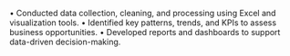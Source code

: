 •	Conducted data collection, cleaning, and processing using Excel and visualization tools.
•	Identified key patterns, trends, and KPIs to assess business opportunities.
•	Developed reports and dashboards to support data-driven decision-making.
